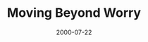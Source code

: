 ---
layout: message
category: message
series: "Bouncing Back"
title: "Moving Beyond Worry"
date: 2000-07-22
message_id: 367
---